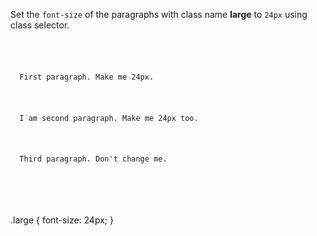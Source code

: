 Set the `font-size` of the paragraphs with class name **large** to `24px` using class selector.

<codeblock language="css" type="exercise" testMode="fixedInput">
<code>
<panel language="html">
<p class="large">
  First paragraph. Make me 24px.
</p>
<p class="large">
  I am second paragraph. Make me 24px too.
</p>
<p>
  Third paragraph. Don't change me.
</p>
</panel>
<panel language="css">

</panel>
</code>

<solution>
.large {
  font-size: 24px;
}
</solution>
</codeblock>